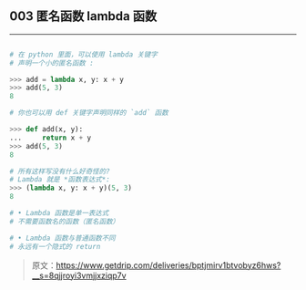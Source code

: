 ## 003 匿名函数 lambda 函数

---

```python

# 在 python 里面，可以使用 lambda 关键字 
# 声明一个小的匿名函数 :

>>> add = lambda x, y: x + y
>>> add(5, 3)
8

# 你也可以用 def 关键字声明同样的 `add` 函数

>>> def add(x, y):
...     return x + y
>>> add(5, 3)
8

# 所有这样写没有什么好奇怪的?
# Lambda 就是 *函数表达式*:
>>> (lambda x, y: x + y)(5, 3)
8

# • Lambda 函数是单一表达式 
# 不需要函数名的函数（匿名函数）

# • Lambda 函数与普通函数不同
# 永远有一个隐式的 return 

```

> 原文：https://www.getdrip.com/deliveries/bptjmirv1btvobyz6hws?__s=8qjjroyi3vmjjxziqp7v
